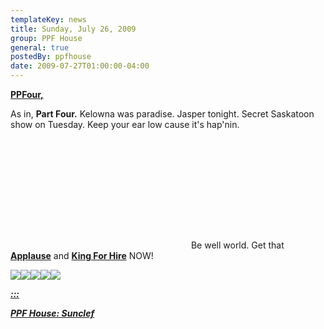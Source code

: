 ```yaml
---
templateKey: news
title: Sunday, July 26, 2009
group: PPF House
general: true
postedBy: ppfhouse
date: 2009-07-27T01:00:00-04:00
---
```

[**PPFour,**](http://ppfhouse.bandcamp.com)

As in, **Part Four.** Kelowna was paradise. Jasper tonight. Secret Saskatoon show on Tuesday. Keep your ear low cause it's hap'nin.

 <object height="176" width="285"> <param name="movie" value="http://www.youtube.com/v/MxeZgnt1h9Q"></param> <param name="allowFullScreen" value="true"></param> <param name="allowscriptaccess" value="always"></param> <param name="wmode" value="transparent"></param> <embed allowfullscreen="true" allowscriptaccess="always" height="176" src="http://www.youtube.com/v/MxeZgnt1h9Q" type="application/x-shockwave-flash" width="285" wmode="transparent"></embed> </object>Be well world. Get that [**Applause**](http://leo37.bandcamp.com) and [**King For Hire**](http://magnolius.bandcamp.com) NOW!

[![](http://masiaone.com/wp-content/themes/MASIA02/images/icon_youtube.jpg)](http://www.youtube.com/ppfhouse)[![](http://masiaone.com/wp-content/themes/MASIA02/images/icon_myspace.jpg)](http://www.myspace.com/ppfhouse)[![](http://masiaone.com/wp-content/themes/MASIA02/images/icon_twitter.jpg)](http://www.twitter.com/ppfhouse)[![](http://masiaone.com/wp-content/themes/MASIA02/images/icon_facebook.jpg)](http://www.facebook.com/home.php#/pages/PPF-House/32210491219?ref=ts)[![](http://s3.amazonaws.com/twitter_production/profile_images/60316485/bc_bigger.jpg)](http://ppfhouse.bandcamp.com)

[***:::*** ](http://www.myspace.com/sunclef)

[***PPF House: Sunclef***](http://www.myspace.com/sunclef)